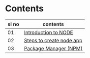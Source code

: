 # Contents
|sl no| contents
|---- |-----------------------------------------------------
| 01  | [Introduction to NODE](https://github.com/ShyamGit01/CodeBooks/blob/main/Node/BasicNode.md#introduction-to-node-)  
| 02  | [Steps to create node app](https://github.com/ShyamGit01/CodeBooks/blob/main/Node/StepsToCreateNodeApp.md)         
| 03  | [Package Manager (NPM)](https://github.com/ShyamGit01/CodeBooks/blob/main/Node/PackageManager(NPM).md)             

